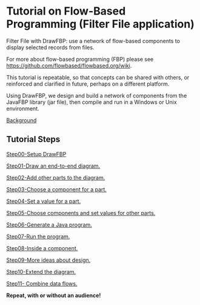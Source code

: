 # Tutorial on Flow-Based Programming (Filter File application)

Filter File with DrawFBP: use a network of flow-based components to display selected records from files.

For more about flow-based programming (FBP) please see https://github.com/flowbased/flowbased.org/wiki.

This tutorial is repeatable, so that concepts can be shared with others, or reinforced and clarified in future, perhaps on a different platform.

Using DrawFBP, we design and build a network of components from the JavaFBP library (jar file), then compile and run in a Windows or Unix environment.


[Background](Background.md) 

## Tutorial Steps

[Step00-Setup DrawFBP](Step00/)

[Step01-Draw an end-to-end diagram.](Step01/)

[Step02-Add other parts to the diagram.](Step02/)

[Step03-Choose a component for a part.](Step03/)

[Step04-Set a value for a part.](Step04/)

[Step05-Choose components and set values for other parts.](Step05/)

[Step06-Generate a Java program.](Step06/)

[Step07-Run the program.](Step07/)

[Step08-Inside a component.](Step08/)

[Step09-More ideas about design.](Step09/)

[Step10-Extend the diagram.](Step10/)

[Step11- Combine data flows.](Step11/)


**Repeat, with or without an audience!** 


